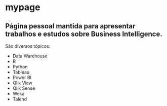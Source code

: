 # mypage
## Página pessoal mantida para apresentar trabalhos e estudos sobre Business Intelligence.
São diversos tópicos:
- Data Warehouse
- R
- Python
- Tableau
- Power BI
- Qlik View
- Qlik Sense
- Weka
- Talend
